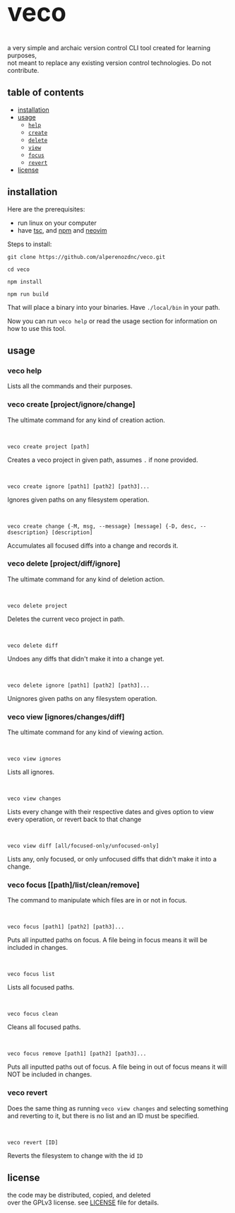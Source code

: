 <h1 style="font-size: 56px">veco</h1>
a very simple and archaic version control CLI tool created for learning purposes, <br />
not meant to replace any existing version control technologies. Do not contribute.

## table of contents

- [installation](https://github.com/alperenozdnc/veco?tab=readme-ov-file#installation)
- [usage](https://github.com/alperenozdnc/veco?tab=readme-ov-file#usage)
    * [`help`](https://github.com/alperenozdnc/veco?tab=readme-ov-file#veco-help)
    * [`create`](https://github.com/alperenozdnc/veco?tab=readme-ov-file#veco-create-projectignorechange)
    * [`delete`](https://github.com/alperenozdnc/veco?tab=readme-ov-file#veco-delete-projectdiffignore)
    * [`view`](https://github.com/alperenozdnc/veco?tab=readme-ov-file#veco-view-ignoreschangesdiff)
    * [`focus`](https://github.com/alperenozdnc/veco?tab=readme-ov-file#veco-focus-pathlistcleanremove)
    * [`revert`](https://github.com/alperenozdnc/veco?tab=readme-ov-file#veco-revert)
- [license](https://github.com/alperenozdnc/veco)

## installation

Here are the prerequisites:
- run linux on your computer
- have [tsc](https://www.npmjs.com/package/typescript), and [npm](https://www.npmjs.com/) and [neovim](https://neovim.io/)

Steps to install:
```
git clone https://github.com/alperenozdnc/veco.git 
```

```
cd veco
```

```
npm install
```

```
npm run build
```

That will place a binary into your binaries. Have `./local/bin` in your path.

Now you can run `veco help` or read the usage section for information on how to use this tool.

## usage

### veco help
Lists all the commands and their purposes.

### veco create [project/ignore/change]
The ultimate command for any kind of creation action.

<br />

```
veco create project [path]
```

Creates a veco project in given path, assumes `.` if none provided.

<br />

```
veco create ignore [path1] [path2] [path3]...
```

Ignores given paths on any filesystem operation.

<br />

```
veco create change {-M, msg, --message} [message] {-D, desc, --dsescription} [description]
```

Accumulates all focused diffs into a change and records it.

### veco delete [project/diff/ignore]
The ultimate command for any kind of deletion action.

<br />

```
veco delete project
```

Deletes the current veco project in path.

<br />

```
veco delete diff
```

Undoes any diffs that didn't make it into a change yet.

<br />

```
veco delete ignore [path1] [path2] [path3]...
```

Unignores given paths on any filesystem operation.

### veco view [ignores/changes/diff]
The ultimate command for any kind of viewing action.

<br />

```
veco view ignores 
```

Lists all ignores.

<br />

```
veco view changes
```

Lists every change with their respective dates and gives option to view every operation, or revert back to that change

<br />

```
veco view diff [all/focused-only/unfocused-only]
```
Lists any, only focused, or only unfocused diffs that didn't make it into a change.

### veco focus [[path]/list/clean/remove]
The command to manipulate which files are in or not in focus.

<br />

```
veco focus [path1] [path2] [path3]...
```

Puts all inputted paths on focus. A file being in focus means it will be included in changes.

<br />

```
veco focus list
```

Lists all focused paths.

<br />

```
veco focus clean
```
Cleans all focused paths.

<br />

```
veco focus remove [path1] [path2] [path3]...
```

Puts all inputted paths out of focus. A file being in out of focus means it will NOT be included in changes.

### veco revert
Does the same thing as running `veco view changes` and selecting something and reverting to it, but there is no list and an ID must be specified.

<br />

```
veco revert [ID]
```

Reverts the filesystem to change with the id `ID`

## license
the code may be distributed, copied, and deleted <br /> over the GPLv3 license. see [LICENSE](https://github.com/alperenozdnc/veco/blob/master/LICENSE) file for details.
